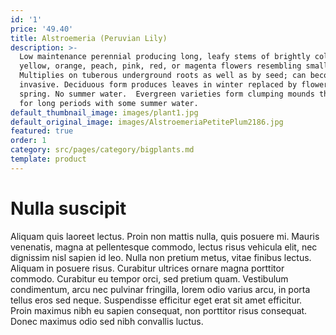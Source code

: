 ```yaml
---
id: '1'
price: '49.40'
title: Alstroemeria (Peruvian Lily)
description: >-
  Low maintenance perennial producing long, leafy stems of brightly colored
  yellow, orange, peach, pink, red, or magenta flowers resembling small lilies.
  Multiplies on tuberous underground roots as well as by seed; can become
  invasive. Deciduous form produces leaves in winter replaced by flowers in late
  spring. No summer water.  Evergreen varieties form clumping mounds that bloom
  for long periods with some summer water.
default_thumbnail_image: images/plant1.jpg
default_original_image: images/AlstroemeriaPetitePlum2186.jpg
featured: true
order: 1
category: src/pages/category/bigplants.md
template: product
---
```


# Nulla suscipit

Aliquam quis laoreet lectus. Proin non mattis nulla, quis posuere mi. Mauris venenatis, magna at pellentesque commodo, lectus risus vehicula elit, nec dignissim nisl sapien id leo. Nulla non pretium metus, vitae finibus lectus. Aliquam in posuere risus. Curabitur ultrices ornare magna porttitor commodo. Curabitur eu tempor orci, sed pretium quam. Vestibulum condimentum, arcu nec pulvinar fringilla, lorem odio varius arcu, in porta tellus eros sed neque. Suspendisse efficitur eget erat sit amet efficitur. Proin maximus nibh eu sapien consequat, non porttitor risus consequat. Donec maximus odio sed nibh convallis luctus.